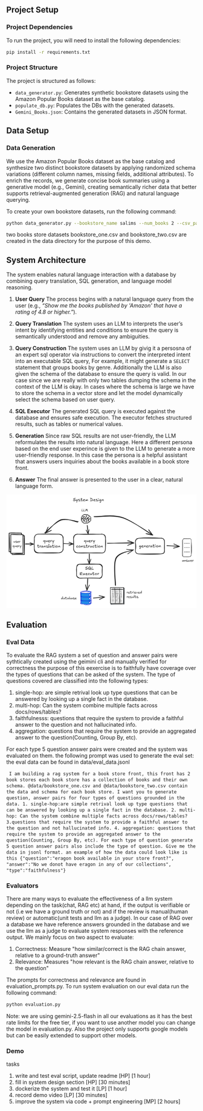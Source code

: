 ## Project Setup

### Project Dependencies

To run the project, you will need to install the following dependencies:

```bash
pip install -r requirements.txt
```

### Project Structure

The project is structured as follows:

- `data_generator.py`: Generates synthetic bookstore datasets using the Amazon Popular Books dataset as the base catalog.
- `populate_db.py`: Populates the DBs with the generated datasets.
- `Gemini_Books.json`: Contains the generated datasets in JSON format.

## Data Setup

### Data Generation
We use the Amazon Popular Books dataset as the base catalog and synthesize two distinct bookstore datasets by applying randomized schema variations (different column names, missing fields, additional attributes). To enrich the records, we generate concise book summaries using a generative model (e.g., Gemini), creating semantically richer data that better supports retrieval-augmented generation (RAG) and natural language querying.

To create your own bookstore datasets, run the following command:

```bash
python data_generator.py --bookstore_name salims --num_books 2 --csv_path ./Amazon_popular_books_dataset.csv
```

two books store datasets bookstore_one.csv and bookstore_two.csv are created in the data directory for the purpose of this demo.

## System Architecture 

The system enables natural language interaction with a database by combining query translation, SQL generation, and language model reasoning.

1. **User Query**
   The process begins with a natural language query from the user (e.g., *“Show me the books published by 'Amazon' that have a rating of 4.8 or higher.”*).

2. **Query Translation**
   The system uses an LLM to interprets the user’s intent by identifying entities and conditions to ensure the query is semantically understood and remove any ambiguities.

3. **Query Construction**
   The system uses an LLM by givig it a persosna of an expert sql operator via instructions to convert the interpreted intent into an executable SQL query, For example, it might generate a `SELECT` statement that groups books by genre. Additionally the LLM is also given the schema of the database to ensure the query is valid. In our case since we are really with only two tables dumping the schema in the context of the LLM is okay. In cases where the schema is large we have to store the schema in a vector store and let the model dynamically select the schema based on user query. 

4. **SQL Executor**
   The generated SQL query is executed against the database and ensures safe execution. The executor fetches structured results, such as tables or numerical values.

5. **Generation**
   Since raw SQL results are not user-friendly, the LLM reformulates the results into natural language. Here a different persona based on the end user experince is given to the LLM to generate a more user-friendly response. In this case the persona is a helpful assistant that answers users inquiries about the books available in a book store front. 

6. **Answer**
   The final answer is presented to the user in a clear, natural language form.


<p align="center">
  <img src="images/system_design_small.png" alt="Alt text" width="600">
</p>

## Evaluation

### Eval Data
To evaluate the RAG system a set of question and answer pairs were sythtically created using the geimini cli and manually verified for correctness the purpose of this eexercise is to faithfully have coverage over the types of questions that can be asked of the system. The type of questions covered are classified into the following types:
1. single-hop: are simple retrival look up type questions that can be answered by looking up a single fact in the database.
2. multi-hop: Can the system combine multiple facts across docs/rows/tables?
3. faithfulnesss: questions that require the system to provide a faithful answer to the question and not hallucinated info.
4. aggregation: questions that require the system to provide an aggregated answer to the question(Counting, Group By, etc).

For each type 5 question answer pairs were created and the system was evaluated on them.
the following prompt was used to generate the eval set: the eval data can be found in data/eval_data.jsonl
```
 I am building a rag system for a book store front, this front has 2 book stores each book store has a collection of books and their own schema. @data/bookstore_one.csv and @data/bookstore_two.csv contain the data and schema for each book store. I want you to generate question, answer pairs for four types of questions grounded in the data. 1. single-hop:are simple retrival look up type questions that can be answered by looking up a single fact in the database. 2. multi-hop: Can the system combine multiple facts across docs/rows/tables? 3.questions that require the system to provide a faithful answer to the question and not hallucinated info. 4. aggregation: questions that require the system to provide an aggregated answer to the question(Counting, Group By, etc). For each type of question generate 5 question answer pairs also include the type of question. Give me the data in jsonl format. an example of how the data could look like is this {"question":"eragon book available in your store front?", "answer":"No we donot have eragon in any of our collections", "type":"faithfulness"}
```
### Evaluators
There are many ways to evaluate the effectiveness of a llm system depending on the task(chat, RAG etc) at hand, if the output is verifiable or not (i.e we have a ground truth or not) and if the review is manual(human review) or automatic(unit tests and llm as a judge). In our case of RAG over a database we have reference answers grounded in the database and we use the llm as a judge to evaluate system responses with the reference output. We mainly focus on two aspect to evaluate:
1. Correctness:  Measure "how similar/correct is the RAG chain answer, relative to a ground-truth answer"
2. Relevance: Measures "how relevant is the RAG chain answer, relative to the question"

The prompts for correctness and relevance are found in evaluation_prompts.py. To run system evaluation on our eval data run the following command:

```python
python evaluation.py
```

Note: we are using gemini-2.5-flash in all our evaluations as it has the best rate limits for the free tier, if you want to use another model you can change the model in evaluation.py. Also the project only supports google models but can be easily extended to support other models. 
### Demo

tasks
1. write and test eval script, update readme [HP] [1 hour]
2. fill in system design section [HP] [30 minutes]
3. dockerize the system and test it [LP] [1 hour]
4. record demo video [LP] [30 minutes]
5. improve the system via code + prompt engineering [MP] [2 hours] 


